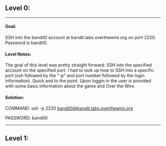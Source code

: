 ## Level 0:

---

#### Goal:

SSH into the bandit0 account at bandit.labs.overthewire.org on port 2220. Password is bandit0.

#### Level Notes:

The goal of this level was pretty straight forward: SSH into the specified account on the specified port. I had to look up how to SSH into a specific port (ssh followed by the "-p" and port number followed by the login information). Quick and to the point. Upon loggin in the user is provided with some basic information about the game and Over the Wire.

#### Solution:

COMMAND:
ssh -p 2220 bandit0@bandit.labs.overthewire.org

PASSWORD:
bandit0

---

## Level 1:
